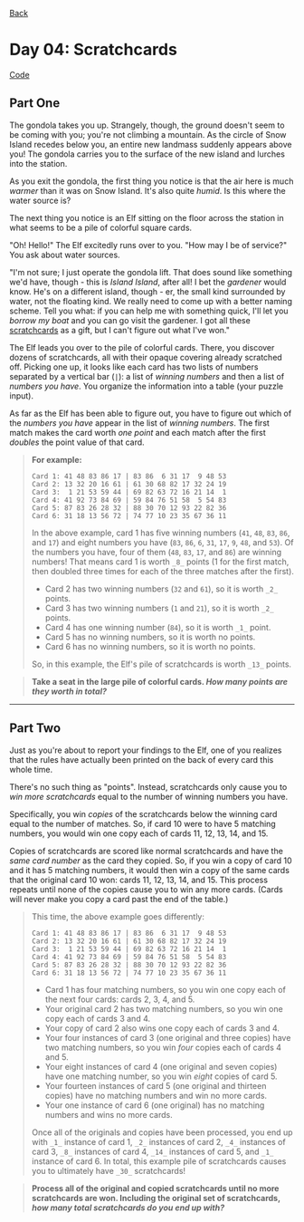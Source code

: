 [Back](../README.md)

# Day 04: Scratchcards

[Code](./index.js)

## Part One

The gondola takes you up. Strangely, though, the ground doesn't seem to be coming with you; you're not climbing a mountain. As the circle of Snow Island recedes below you, an entire new landmass suddenly appears above you! The gondola carries you to the surface of the new island and lurches into the station.

As you exit the gondola, the first thing you notice is that the air here is much _warmer_ than it was on Snow Island. It's also quite _humid_. Is this where the water source is?

The next thing you notice is an Elf sitting on the floor across the station in what seems to be a pile of colorful square cards.

"Oh! Hello!" The Elf excitedly runs over to you. "How may I be of service?" You ask about water sources.

"I'm not sure; I just operate the gondola lift. That does sound like something we'd have, though - this is _<span title="I find this way funnier than it has any right to be.">Island Island</span>_, after all! I bet the _gardener_ would know. He's on a different island, though - er, the small kind surrounded by water, not the floating kind. We really need to come up with a better naming scheme. Tell you what: if you can help me with something quick, I'll let you _borrow my boat_ and you can go visit the gardener. I got all these [scratchcards](https://en.wikipedia.org/wiki/Scratchcard) as a gift, but I can't figure out what I've won."

The Elf leads you over to the pile of colorful cards. There, you discover dozens of scratchcards, all with their opaque covering already scratched off. Picking one up, it looks like each card has two lists of numbers separated by a vertical bar (`|`): a list of _winning numbers_ and then a list of _numbers you have_. You organize the information into a table (your puzzle input).

As far as the Elf has been able to figure out, you have to figure out which of the _numbers you have_ appear in the list of _winning numbers_. The first match makes the card worth _one point_ and each match after the first _doubles_ the point value of that card.

> **For example:**
>
> ```
> Card 1: 41 48 83 86 17 | 83 86  6 31 17  9 48 53
> Card 2: 13 32 20 16 61 | 61 30 68 82 17 32 24 19
> Card 3:  1 21 53 59 44 | 69 82 63 72 16 21 14  1
> Card 4: 41 92 73 84 69 | 59 84 76 51 58  5 54 83
> Card 5: 87 83 26 28 32 | 88 30 70 12 93 22 82 36
> Card 6: 31 18 13 56 72 | 74 77 10 23 35 67 36 11
> ```
>
> In the above example, card 1 has five winning numbers (`41`, `48`, `83`, `86`, and `17`) and eight numbers you have (`83`, `86`, `6`, `31`, `17`, `9`, `48`, and `53`). Of the numbers you have, four of them (`48`, `83`, `17`, and `86`) are winning numbers! That means card 1 is worth `_8_` points (1 for the first match, then doubled three times for each of the three matches after the first).
>
> - Card 2 has two winning numbers (`32` and `61`), so it is worth `_2_` points.
> - Card 3 has two winning numbers (`1` and `21`), so it is worth `_2_` points.
> - Card 4 has one winning number (`84`), so it is worth `_1_` point.
> - Card 5 has no winning numbers, so it is worth no points.
> - Card 6 has no winning numbers, so it is worth no points.
>
> So, in this example, the Elf's pile of scratchcards is worth `_13_` points.

> **Take a seat in the large pile of colorful cards. _How many points are they worth in total?_**

---

## Part Two

Just as you're about to report your findings to the Elf, one of you realizes that the rules have actually been printed on the back of every card this whole time.

There's no such thing as "points". Instead, scratchcards only cause you to _win more scratchcards_ equal to the number of winning numbers you have.

Specifically, you win _copies_ of the scratchcards below the winning card equal to the number of matches. So, if card 10 were to have 5 matching numbers, you would win one copy each of cards 11, 12, 13, 14, and 15.

Copies of scratchcards are scored like normal scratchcards and have the _same card number_ as the card they copied. So, if you win a copy of card 10 and it has 5 matching numbers, it would then win a copy of the same cards that the original card 10 won: cards 11, 12, 13, 14, and 15\. This process repeats until none of the copies cause you to win any more cards. (Cards will never make you copy a card past the end of the table.)

> This time, the above example goes differently:
>
> ```
> Card 1: 41 48 83 86 17 | 83 86  6 31 17  9 48 53
> Card 2: 13 32 20 16 61 | 61 30 68 82 17 32 24 19
> Card 3:  1 21 53 59 44 | 69 82 63 72 16 21 14  1
> Card 4: 41 92 73 84 69 | 59 84 76 51 58  5 54 83
> Card 5: 87 83 26 28 32 | 88 30 70 12 93 22 82 36
> Card 6: 31 18 13 56 72 | 74 77 10 23 35 67 36 11
> ```
>
> - Card 1 has four matching numbers, so you win one copy each of the next four cards: cards 2, 3, 4, and 5.
> - Your original card 2 has two matching numbers, so you win one copy each of cards 3 and 4.
> - Your copy of card 2 also wins one copy each of cards 3 and 4.
> - Your four instances of card 3 (one original and three copies) have two matching numbers, so you win _four_ copies each of cards 4 and 5.
> - Your eight instances of card 4 (one original and seven copies) have one matching number, so you win _eight_ copies of card 5.
> - Your fourteen instances of card 5 (one original and thirteen copies) have no matching numbers and win no more cards.
> - Your one instance of card 6 (one original) has no matching numbers and wins no more cards.
>
> Once all of the originals and copies have been processed, you end up with `_1_` instance of card 1, `_2_` instances of card 2, `_4_` instances of card 3, `_8_` instances of card 4, `_14_` instances of card 5, and `_1_` instance of card 6\. In total, this example pile of scratchcards causes you to ultimately have `_30_` scratchcards!

> **Process all of the original and copied scratchcards until no more scratchcards are won. Including the original set of scratchcards, _how many total scratchcards do you end up with?_**
